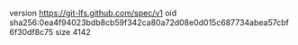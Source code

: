 version https://git-lfs.github.com/spec/v1
oid sha256:0ea4f94023bdb8cb59f342ca80a72d08e0d015c687734abea57cbf6f30df8c75
size 4142
